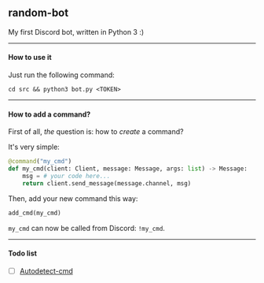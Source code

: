 ## random-bot
My first Discord bot, written in Python 3 :)

---

#### How to use it
Just run the following command:

`cd src && python3 bot.py <TOKEN>`

---

#### How to add a command?
First of all, *the* question is: how to *create* a command?

It's very simple:
```py
@command("my_cmd")
def my_cmd(client: Client, message: Message, args: list) -> Message:
    msg = # your code here...
    return client.send_message(message.channel, msg)
```
Then, add your new command this way:
```py
add_cmd(my_cmd)
```
`my_cmd` can now be called from Discord: `!my_cmd`. 

---

#### Todo list
- [ ] [Autodetect-cmd](https://github.com/vpenando/random-bot/wiki/Autodetect-cmd)

